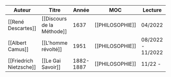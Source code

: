 | Auteur                  | Titre                      | Année     | MOC             | Lecture           |
| ----------------------- | -------------------------- | --------- | --------------- | ----------------- |
| [[René Descartes]]      | [[Discours de la Méthode]] | 1637      | [[PHILOSOPHIE]] | 04/2022           |
| [[Albert Camus]]        | [[L'homme révolté]]        | 1951      | [[PHILOSOPHIE]] | 08/2022 - 11/2022 |
| [[Friedrich Nietzsche]] | [[Le Gai Savoir]]          | 1882-1887 | [[PHILOSOPHIE]] | 11/22 -                   |

